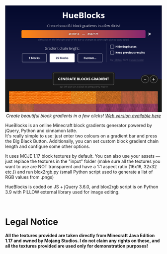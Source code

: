 <p align=center><a href="https://1280px.github.io/hueblocks"><img src="https://raw.githubusercontent.com/1280px/hueblocks/master/readme-pic.png"></a><br>
<i>Create beautiful block gradients in a few clicks! <a href="https://1280px.github.io/hueblocks">Web version available here</a></i></p>

HueBlocks is an online Minecraft block gradients generator powered by jQuery, Python and cinnamon latte. 
<br>It's really simple to use: just enter two colours on a gradient bar and press the Big Black Button. Additionally, you can set custom block gradient chain length and configure some other options.

It uses MCJE 1.17 block textures by default. You can also use your assets — just replace the textures in the "input" folder (make sure all the textures you want to use are NOT transparent and have a 1:1 aspect ratio (16x16, 32x32 etc.)) and run blox2rgb.py (small Python script used to generate a list of RGB values from .pngs)

HueBlocks is coded on JS + jQuery 3.6.0, and blox2rgb script is on Python 3.9 with PILLOW external library used for image editing.


<br><h1>Legal Notice</h1>
<b>All the textures provided are taken directly from Minecraft Java Edition 1.17 and owned by Mojang Studios. I do not claim any rights on these, and all the textures provided are used only for demonstration purposes!</b>
